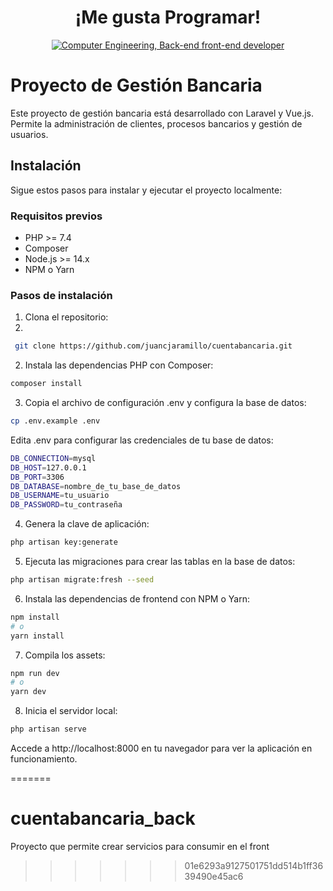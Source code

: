 <div align="center">
    <h1>¡Me gusta Programar!</h1>  
</div>
<div align="center">
    <a href="https://git.io/typing-svg"><img src="https://readme-typing-svg.demolab.com?font=Roboto+Slab&color=%237E3ACE&size=30&center=true&vCenter=true&width=450&lines=Soy Juan !!;Ingeniero de Sistemas;Back-end+Front-end+Dev;Me gusta programar" alt="Computer Engineering, Back-end front-end developer"></a>
</div>



# Proyecto de Gestión Bancaria

Este proyecto de gestión bancaria está desarrollado con Laravel y Vue.js. Permite la administración de clientes, procesos bancarios y gestión de usuarios.

## Instalación

Sigue estos pasos para instalar y ejecutar el proyecto localmente:

### Requisitos previos

- PHP >= 7.4
- Composer
- Node.js >= 14.x
- NPM o Yarn

### Pasos de instalación

1. Clona el repositorio:
2. 
  ```bash
   git clone https://github.com/juancjaramillo/cuentabancaria.git

```

2. Instala las dependencias PHP con Composer:
   
 ```bash
composer install
```

3. Copia el archivo de configuración .env y configura la base de datos:

 ```bash
cp .env.example .env
```
Edita .env para configurar las credenciales de tu base de datos:

```bash
DB_CONNECTION=mysql
DB_HOST=127.0.0.1
DB_PORT=3306
DB_DATABASE=nombre_de_tu_base_de_datos
DB_USERNAME=tu_usuario
DB_PASSWORD=tu_contraseña
```
4. Genera la clave de aplicación:

```bash
php artisan key:generate
```
5. Ejecuta las migraciones para crear las tablas en la base de datos:

```bash
php artisan migrate:fresh --seed
```
6. Instala las dependencias de frontend con NPM o Yarn:

```bash
npm install
# o
yarn install
```
7. Compila los assets:

```bash
npm run dev
# o
yarn dev
```
8. Inicia el servidor local:

```bash
php artisan serve
```
Accede a http://localhost:8000 en tu navegador para ver la aplicación en funcionamiento.


=======
# cuentabancaria_back
Proyecto que permite crear servicios para consumir en el front
>>>>>>> 01e6293a9127501751dd514b1ff3639490e45ac6
